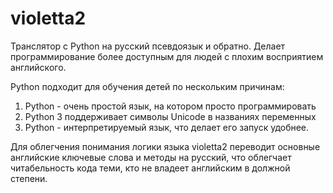 # violetta2

Транслятор с Python на русский псевдоязык и обратно. Делает программирование более доступным для людей с плохим восприятием английского.

Python подходит для обучения детей по нескольким причинам: 

1. Python - очень простой язык, на котором просто программировать
2. Python 3 поддерживает символы Unicode в названиях переменных
2. Python - интерпретируемый язык, что делает его запуск удобнее.

Для облегчения понимания логики языка violetta2 переводит основные английские ключевые слова и методы на русский, что облегчает читабельность кода теми, кто не владеет английским в должной степени.
